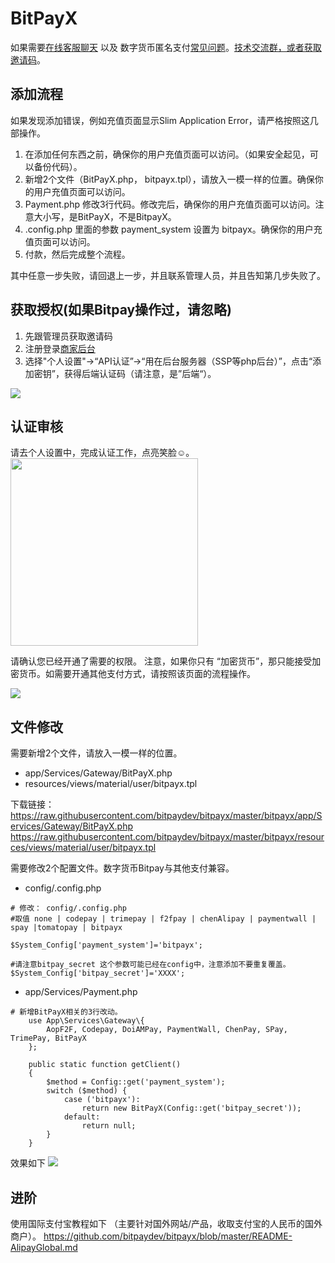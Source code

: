 # BitPayX 


如果需要[在线客服聊天](https://bitpay.dev) 以及 数字货币匿名支付[常见问题](https://github.com/bitpaydev/docs/blob/master/FAQ.md)。[技术交流群，或者获取邀请码](https://t.me/joinchat/GLKSKhUnE4GvEAPgqtChAQ)。


## 添加流程
如果发现添加错误，例如充值页面显示Slim Application Error，请严格按照这几部操作。

 1. 在添加任何东西之前，确保你的用户充值页面可以访问。（如果安全起见，可以备份代码）。
 2. 新增2个文件（BitPayX.php， bitpayx.tpl），请放入一模一样的位置。确保你的用户充值页面可以访问。
 3. Payment.php 修改3行代码。修改完后，确保你的用户充值页面可以访问。注意大小写，是BitPayX，不是BitpayX。
 4. .config.php 里面的参数 payment_system 设置为 bitpayx。确保你的用户充值页面可以访问。
 5. 付款，然后完成整个流程。

其中任意一步失败，请回退上一步，并且联系管理人员，并且告知第几步失败了。


## 获取授权(如果Bitpay操作过，请忽略)

 1. 先跟管理员获取邀请码
 2. 注册登录[商家后台](https://merchants.mugglepay.com)
 3. 选择"个人设置"->“API认证”->“用在后台服务器（SSP等php后台）”，点击“添加密钥”，获得后端认证码（请注意，是”后端“）。
<img src="https://cdn.mugglepay.com/docs/whmcs/getapi.png" />


## 认证审核
 请去个人设置中，完成认证工作，点亮笑脸☺。<br />
 <img width="300" src="https://user-images.githubusercontent.com/50819254/59549161-21656f80-8f8c-11e9-8127-3b369ab85b4f.jpg" />
 
 
请确认您已经开通了需要的权限。
注意，如果你只有 “加密货币”，那只能接受加密货币。如需要开通其他支付方式，请按照该页面的流程操作。

<img src="https://cdn.mugglepay.com/docs/whmcs/permission.png" />

 
## 文件修改

需要新增2个文件，请放入一模一样的位置。
  *  app/Services/Gateway/BitPayX.php
  *  resources/views/material/user/bitpayx.tpl
  
  下载链接：
  https://raw.githubusercontent.com/bitpaydev/bitpayx/master/bitpayx/app/Services/Gateway/BitPayX.php
  https://raw.githubusercontent.com/bitpaydev/bitpayx/master/bitpayx/resources/views/material/user/bitpayx.tpl

需要修改2个配置文件。数字货币Bitpay与其他支付兼容。

 * config/.config.php

```
# 修改： config/.config.php
#取值 none | codepay | trimepay | f2fpay | chenAlipay | paymentwall | spay |tomatopay | bitpayx

$System_Config['payment_system']='bitpayx';

#请注意bitpay_secret 这个参数可能已经在config中，注意添加不要重复覆盖。
$System_Config['bitpay_secret']='XXXX';

```
  * app/Services/Payment.php 
  
```
# 新增BitPayX相关的3行改动。
    use App\Services\Gateway\{
        AopF2F, Codepay, DoiAMPay, PaymentWall, ChenPay, SPay, TrimePay, BitPayX
    };

    public static function getClient()
    {
        $method = Config::get('payment_system');
        switch ($method) {
            case ('bitpayx'):
                return new BitPayX(Config::get('bitpay_secret'));
            default:
                return null;
        }
    }

```
效果如下
<img src="https://cdn.mugglepay.com/docs/pics/payment-demo.jpg" />


## 进阶

使用国际支付宝教程如下 （主要针对国外网站/产品，收取支付宝的人民币的国外商户）。
https://github.com/bitpaydev/bitpayx/blob/master/README-AlipayGlobal.md



